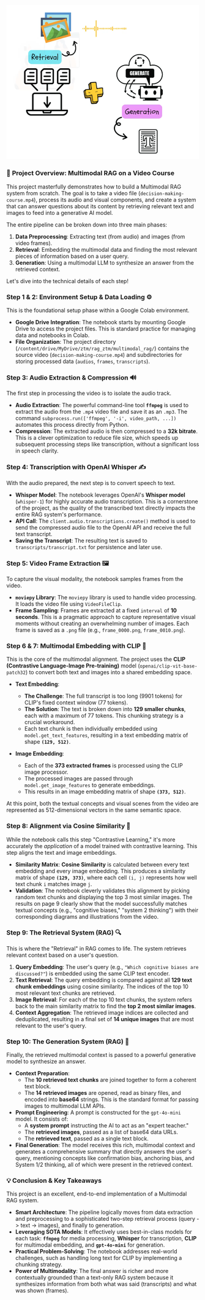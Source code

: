 <p align="center">
  <img src="./Multimodel_RAG_Project_overview.png" alt="Multimodal RAG Project Overview" width="600"/>
</p>


### 🚀 **Project Overview: Multimodal RAG on a Video Course**

This project masterfully demonstrates how to build a Multimodal RAG system from scratch. The goal is to take a video file (`decision-making-course.mp4`), process its audio and visual components, and create a system that can answer questions about its content by retrieving relevant text and images to feed into a generative AI model.

The entire pipeline can be broken down into three main phases:

1.  **Data Preprocessing**: Extracting text (from audio) and images (from video frames).
2.  **Retrieval**: Embedding the multimodal data and finding the most relevant pieces of information based on a user query.
3.  **Generation**: Using a multimodal LLM to synthesize an answer from the retrieved context.

Let's dive into the technical details of each step!

### **Step 1 & 2: Environment Setup & Data Loading ⚙️**

This is the foundational setup phase within a Google Colab environment.

- **Google Drive Integration**: The notebook starts by mounting Google Drive to access the project files. This is standard practice for managing data and notebooks in Colab.
- **File Organization**: The project directory (`/content/drive/MyDrive/ztm/rag_ztm/multimodal_rag/`) contains the source video (`decision-making-course.mp4`) and subdirectories for storing processed data (`audios`, `frames`, `transcripts`).

### **Step 3: Audio Extraction & Compression 🔊**

The first step in processing the video is to isolate the audio track.

- **Audio Extraction**: The powerful command-line tool **`ffmpeg`** is used to extract the audio from the `.mp4` video file and save it as an `.mp3`. The command `subprocess.run(['ffmpeg', '-i', video_path, ...])` automates this process directly from Python.
- **Compression**: The extracted audio is then compressed to a **32k bitrate**. This is a clever optimization to reduce file size, which speeds up subsequent processing steps like transcription, without a significant loss in speech clarity.

### **Step 4: Transcription with OpenAI Whisper ✍️**

With the audio prepared, the next step is to convert speech to text.

- **Whisper Model**: The notebook leverages OpenAI's **Whisper model** (`whisper-1`) for highly accurate audio transcription. This is a cornerstone of the project, as the quality of the transcribed text directly impacts the entire RAG system's performance.
- **API Call**: The `client.audio.transcriptions.create()` method is used to send the compressed audio file to the OpenAI API and receive the full text transcript.
- **Saving the Transcript**: The resulting text is saved to `transcripts/transcript.txt` for persistence and later use.

### **Step 5: Video Frame Extraction 🖼️**

To capture the visual modality, the notebook samples frames from the video.

- **`moviepy` Library**: The `moviepy` library is used to handle video processing. It loads the video file using `VideoFileClip`.
- **Frame Sampling**: Frames are extracted at a fixed `interval` of **10 seconds**. This is a pragmatic approach to capture representative visual moments without creating an overwhelming number of images. Each frame is saved as a `.png` file (e.g., `frame_0000.png`, `frame_0010.png`).

### **Step 6 & 7: Multimodal Embedding with CLIP 🧠**

This is the core of the multimodal alignment. The project uses the **CLIP (Contrastive Language-Image Pre-training)** model (`openai/clip-vit-base-patch32`) to convert both text and images into a shared embedding space.

- **Text Embedding**:

  - **The Challenge**: The full transcript is too long (9901 tokens) for CLIP's fixed context window (77 tokens).
  - **The Solution**: The text is broken down into **129 smaller chunks**, each with a maximum of 77 tokens. This chunking strategy is a crucial workaround.
  - Each text chunk is then individually embedded using `model.get_text_features`, resulting in a text embedding matrix of shape **`(129, 512)`**.

- **Image Embedding**:
  - Each of the **373 extracted frames** is processed using the CLIP image processor.
  - The processed images are passed through `model.get_image_features` to generate embeddings.
  - This results in an image embedding matrix of shape **`(373, 512)`**.

At this point, both the textual concepts and visual scenes from the video are represented as 512-dimensional vectors in the same semantic space.

### **Step 8: Alignment via Cosine Similarity 📐**

While the notebook calls this step "Contrastive Learning," it's more accurately the _application_ of a model trained with contrastive learning. This step aligns the text and image embeddings.

- **Similarity Matrix**: **Cosine Similarity** is calculated between every text embedding and every image embedding. This produces a similarity matrix of shape **`(129, 373)`**, where each cell `(i, j)` represents how well text chunk `i` matches image `j`.
- **Validation**: The notebook cleverly validates this alignment by picking random text chunks and displaying the top 3 most similar images. The results on page 9 clearly show that the model successfully matches textual concepts (e.g., "cognitive biases," "system 2 thinking") with their corresponding diagrams and illustrations from the video.

### **Step 9: The Retrieval System (RAG) 🔍**

This is where the "Retrieval" in RAG comes to life. The system retrieves relevant context based on a user's question.

1.  **Query Embedding**: The user's query (e.g., `"Which cognitive biases are discussed?"`) is embedded using the same CLIP text encoder.
2.  **Text Retrieval**: The query embedding is compared against all **129 text chunk embeddings** using cosine similarity. The indices of the top 10 most relevant text chunks are retrieved.
3.  **Image Retrieval**: For each of the top 10 text chunks, the system refers back to the main similarity matrix to find the **top 2 most similar images**.
4.  **Context Aggregation**: The retrieved image indices are collected and deduplicated, resulting in a final set of **14 unique images** that are most relevant to the user's query.

### **Step 10: The Generation System (RAG) 📝**

Finally, the retrieved multimodal context is passed to a powerful generative model to synthesize an answer.

- **Context Preparation**:
  - The **10 retrieved text chunks** are joined together to form a coherent text block.
  - The **14 retrieved images** are opened, read as binary files, and encoded into **base64** strings. This is the standard format for passing images to multimodal LLM APIs.
- **Prompt Engineering**: A prompt is constructed for the `gpt-4o-mini` model. It consists of:
  - A **system prompt** instructing the AI to act as an "expert teacher."
  - The **retrieved images**, passed as a list of base64 data URLs.
  - The **retrieved text**, passed as a single text block.
- **Final Generation**: The model receives this rich, multimodal context and generates a comprehensive summary that directly answers the user's query, mentioning concepts like confirmation bias, anchoring bias, and System 1/2 thinking, all of which were present in the retrieved context.

### **💡 Conclusion & Key Takeaways**

This project is an excellent, end-to-end implementation of a Multimodal RAG system.

- **Smart Architecture**: The pipeline logically moves from data extraction and preprocessing to a sophisticated two-step retrieval process (query -> text -> images), and finally to generation.
- **Leveraging SOTA Models**: It effectively uses best-in-class models for each task: **`ffmpeg`** for media processing, **Whisper** for transcription, **CLIP** for multimodal embedding, and **`gpt-4o-mini`** for generation.
- **Practical Problem-Solving**: The notebook addresses real-world challenges, such as handling long text for CLIP by implementing a chunking strategy.
- **Power of Multimodality**: The final answer is richer and more contextually grounded than a text-only RAG system because it synthesizes information from both what was said (transcripts) and what was shown (frames).

